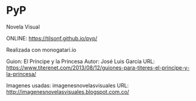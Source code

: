 # PyP
Novela Visual

ONLINE: https://tilsonf.github.io/pyp/

Realizada con monogatari.io

Guion: El Príncipe y la Princesa
Autor: José Luis García
URL: https://www.titerenet.com/2013/08/12/guiones-para-titeres-el-principe-y-la-princesa/

Imagenes usadas: imagenesnovelasvisuales
URL: http://imagenesnovelasvisuales.blogspot.com.co/

